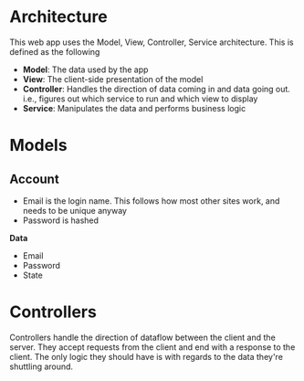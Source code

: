 # Architecture

This web app uses the Model, View, Controller, Service architecture. This is defined as the following

-   **Model**: The data used by the app
-   **View**: The client-side presentation of the model
-   **Controller**: Handles the direction of data coming in and data going out. i.e., figures out which service to run and which view to display
-   **Service**: Manipulates the data and performs business logic

# Models

## Account

-   Email is the login name. This follows how most other sites work, and needs to be unique anyway
-   Password is hashed

**Data**

-   Email
-   Password
-   State

# Controllers

Controllers handle the direction of dataflow between the client and the server. They accept requests from the client and end with a response to the client. The only logic they should have is with regards to the data they're shuttling around.
